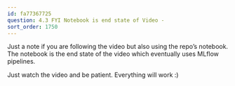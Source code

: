 ```yaml
---
id: fa77367725
question: 4.3 FYI Notebook is end state of Video -
sort_order: 1750
---
```


Just a note if you are following the video but also using the repo’s notebook. The notebook is the end state of the video which eventually uses MLflow pipelines.

Just watch the video and be patient. Everything will work :)
